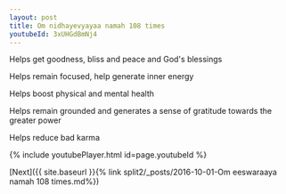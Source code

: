 ```yaml
---
layout: post
title: Om nidhayevyayaa namah 108 times
youtubeId: 3xUHGdBmNj4
---
```

 
 
Helps get goodness, bliss and peace and God's blessings
 
Helps remain focused, help generate inner energy 
 
Helps boost physical and mental health 
 
Helps remain grounded and generates a sense of gratitude towards the greater power 
 
Helps reduce bad karma
 
 
 
 


{% include youtubePlayer.html id=page.youtubeId %}
 
[Next]({{ site.baseurl }}{% link  split2/_posts/2016-10-01-Om eeswaraaya namah 108 times.md%})
 
